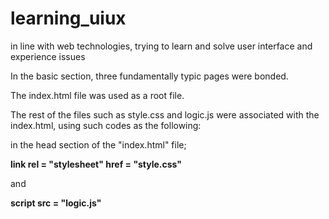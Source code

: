 # learning_uiux
in line with web technologies, trying to learn and solve user interface and experience issues

In the basic section, three fundamentally typic pages were bonded.

The index.html file was used as a root file.

The rest of the files such as style.css and logic.js were associated with the index.html, using such codes as the following:

in the head section of the "index.html" file;


  <strong>link rel = "stylesheet" href = "style.css"</strong>
  
  and
  
  <strong>script src = "logic.js"</strong>


